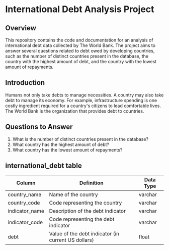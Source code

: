 # International Debt Analysis Project

## Overview

This repository contains the code and documentation for an analysis of international debt data collected by The World Bank. The project aims to answer several questions related to debt owed by developing countries, such as the number of distinct countries present in the database, the country with the highest amount of debt, and the country with the lowest amount of repayments.

## Introduction

Humans not only take debts to manage necessities. A country may also take debt to manage its economy. For example, infrastructure spending is one costly ingredient required for a country's citizens to lead comfortable lives. The World Bank is the organization that provides debt to countries.

## Questions to Answer

1. What is the number of distinct countries present in the database?
2. What country has the highest amount of debt?
3. What country has the lowest amount of repayments?

## international_debt table

| Column          | Definition                                   | Data Type  |
|-----------------|----------------------------------------------|------------|
| country_name    | Name of the country                          | varchar    |
| country_code    | Code representing the country                 | varchar    |
| indicator_name  | Description of the debt indicator            | varchar    |
| indicator_code  | Code representing the debt indicator         | varchar    |
| debt            | Value of the debt indicator (in current US dollars) | float      |

